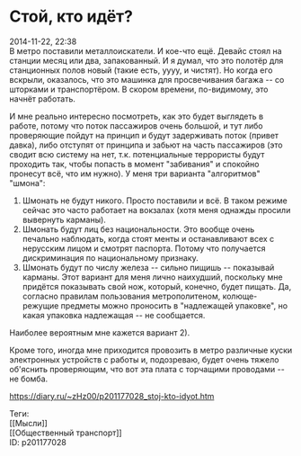 Стой, кто идёт?
================

   
 2014-11-22, 22:38   
  В метро поставили металлоискатели. И кое-что ещё. Девайс стоял на станции месяц или два, запакованный. И я думал, что это полотёр для станционных полов новый (такие есть, уууу, и чистят). Но когда его вскрыли, оказалось, что это машинка для просвечивания багажа -- со шторками и транспортёром. В скором времени, по-видимому, это начнёт работать.   
   
 И мне реально интересно посмотреть, как это будет выглядеть в работе, потому что поток пассажиров очень большой, и тут либо проверяющие пойдут на принцип и будут задерживать поток (привет давка), либо отступят от принципа и забьют на часть пассажиров (это сводит всю систему на нет, т.к. потенциальные террористы будут проходить так, чтобы попасть в момент "забивания" и спокойно пронесут всё, что им нужно). У меня три варианта "алгоритмов" "шмона":   
   
 1) Шмонать не будут никого. Просто поставили и всё. В таком режиме сейчас это часто работает на вокзалах (хотя меня однажды просили вывернуть карманы).   
 2) Шмонать будут лиц без национальности. Это вообще очень печально наблюдать, когда стоят менты и останавливают всех с нерусским лицом и смотрят паспорта. Потому что получается дискриминация по национальному признаку.   
 3) Шмонать будут по числу железа -- сильно пищишь -- показывай карманы. Этот вариант для меня лично наихудший, поскольку мне придётся показывать свой нож, который, конечно, будет пищать. Да, согласно правилам пользования метрополитеном, колюще-режущие предметы можно проносить в "надлежащей упаковке", но какая упаковка надлежащая -- не сообщается.   
   
 Наиболее вероятным мне кажется вариант 2).   
   
 Кроме того, иногда мне приходится провозить в метро различные куски электронных устройств с работы и, подозреваю, будет очень тяжело об'яснить проверяющим, что вот эта плата с торчащими проводами -- не бомба.   
    
 <https://diary.ru/~zHz00/p201177028_stoj-kto-idyot.htm>   
   
 Теги:   
 [[Мысли]]   
 [[Общественный транспорт]]   
 ID: p201177028